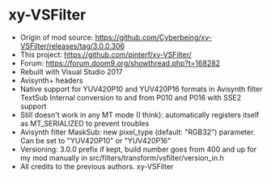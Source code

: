 # xy-VSFilter
- Origin of mod source: https://github.com/Cyberbeing/xy-VSFilter/releases/tag/3.0.0.306
- This project: https://github.com/pinterf/xy-VSFilter/
- Forum: https://forum.doom9.org/showthread.php?t=168282
- Rebuilt with Visual Studio 2017
- Avisynth+ headers
- Native support for YUV420P10 and YUV420P16 formats in Avisynth filter TextSub
  Internal conversion to and from P010 and P016 with SSE2 support
- Still doesn't work in any MT mode (I think): automatically registers itself as MT_SERIALIZED to prevent troubles
- Avisynth filter MaskSub: new pixel_type (default: "RGB32") parameter. Can be set to "YUV420P10" or "YUV420P16"
- Versioning: 3.0.0 prefix if kept, build number goes from 400 and up for my mod manually in src/filters/transform/vsfilter/version_in.h
- All credits to the previous authors.
xy-VSFilter
